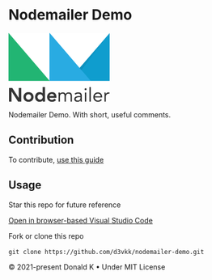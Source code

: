 # Nodemailer Demo

![Nodemailer Logo](https://github.com/d3vkk/nodemailer-demo/blob/master/nodemailer-logo.png)

Nodemailer Demo. With short, useful comments.

## Contribution

To contribute, [use this guide](https://github.com/d3vkk/open-source/blob/master/CONTRIBUTING.md)

## Usage

Star this repo for future reference

[Open in browser-based Visual Studio Code](https://vscode.dev/github/d3vkk/nodemailer-demo)

Fork or clone this repo
```
git clone https://github.com/d3vkk/nodemailer-demo.git
```

© 2021-present Donald K • Under MIT License
